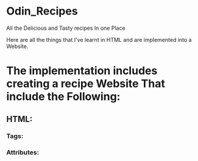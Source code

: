# Odin_Recipes
All the Delicious and Tasty recipes In one Place

Here are all the things that I've learnt in HTML and are  implemented into a Website.

# The implementation includes creating a recipe Website That include the Following:
## HTML:
### Tags:
### Attributes: